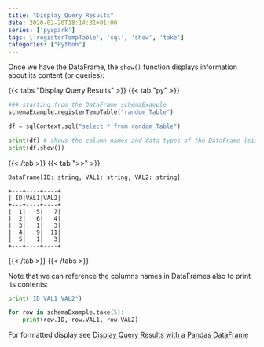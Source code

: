```yaml
---
title: "Display Query Results"
date: 2020-02-20T18:14:31+01:00
series: ['pyspark']
tags: ['registerTempTable', 'sql', 'show', 'take']
categories: ["Python"]
---
```


Once we have the DataFrame, the `show()` function displays information about its content (or queries):

{{< tabs "Display Query Results" >}}
{{< tab "py" >}}
```python
### starting from the DataFrame schemaExample
schemaExample.registerTempTable("random_Table") 

df = sqlContext.sql("select * from random_Table")

print(df) # shows the column names and data types of the DataFrame (similar to printSchema)
print(df.show())
``` 
{{< /tab >}}
{{< tab ">>" >}}
```
DataFrame[ID: string, VAL1: string, VAL2: string]

+---+----+----+
| ID|VAL1|VAL2|
+---+----+----+
|  1|   5|   7|
|  2|   6|   4|
|  3|   1|   3|
|  4|   9|  11|
|  5|   1|   3|
+---+----+----+ 
```
{{< /tab >}}
{{< /tabs >}}

Note that we can reference the columns names in DataFrames also to print its contents:
```python
print('ID VAL1 VAL2')

for row in schemaExample.take(5):
    print(row.ID, row.VAL1, row.VAL2)
```
For formatted display see [Display Query Results with a Pandas DataFrame](/posts/python/display-query-results-with-a-pandas-dataframe)